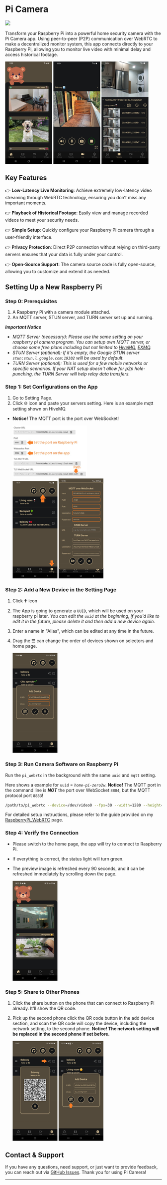 # Pi Camera

<a href="https://play.google.com/store/apps/details?id=com.tzu.huan.tai.picamera"><img src="https://play.google.com/intl/en_us/badges/static/images/badges/en_badge_web_generic.png" width="168"></a>

Transform your Raspberry Pi into a powerful home security camera with the Pi Camera app. Using peer-to-peer (P2P) communication over WebRTC to make a decentralized monitor system, this app connects directly to your Raspberry Pi, allowing you to monitor live video with minimal delay and access historical footage.

<img src="./img/index_dark.png" width="30%"> <img src="./img/live_dark.jpg" width="30%"> <img src="./img/records_dark.jpg" width="30%">

## Key Features

👉 **Low-Latency Live Monitoring**: Achieve extremely low-latency video streaming through WebRTC technology, ensuring you don’t miss any important moments.

👉 **Playback of Historical Footage**: Easily view and manage recorded videos to meet your security needs.

👉 **Simple Setup**: Quickly configure your Raspberry Pi camera through a user-friendly interface.

👉 **Privacy Protection**: Direct P2P connection without relying on third-party servers ensures that your data is fully under your control.

👉 **Open-Source Support**: The camera source code is fully open-source, allowing you to customize and extend it as needed.

## Setting Up a New Raspberry Pi

### Step 0: Prerequisites

1. A Raspberry Pi with a camera module attached.
2. An MQTT server, STUN server, and TURN server set up and running.

***Important Notice***
- *MQTT Server (necessary): Please use the same setting on your raspberry pi camera program. You can setup own MQTT server, or choose some free plans including but not limited to [HiveMQ](https://www.hivemq.com), [EXMQ](https://www.emqx.com/en).*
- *STUN Server (optional): If it's empty, the Google STUN server `stun:stun.l.google.com:19302` will be used by default.*
- *TURN Server (optional): This is used for a few mobile networks or specific scenarios. If your NAT setup doesn't allow for p2p hole-punching, the TURN Server will help relay data transfers.*

### Step 1: Set Configurations on the App

1. Go to Setting Page.
2. Click 🌐 icon and paste your servers setting.
Here is an example mqtt setting shown on HiveMQ.
- **Notice!** The MQTT port is the port over WebSocket!

    <img src="./img/mqtt_cloud_sample.jpg" width=50%><br>
    <img src="./img/setting_1.jpg" width="30%"> <img src="./img/setting_2.jpg" width="30%">

### Step 2: Add a New Device in the Setting Page

1. Click ➕ icon
2. The App is going to generate a `UUID`, which will be used on your raspberry pi later. *You can edit the `uuid` at the beginning, if you'd like to edit it in the future, please delete it and then add a new device again.*
3. Enter a name in "Alias", which can be edited at any time in the future.
4. Drag the ☰ can change the order of devices shown on selectors and home page.

    <img src="./img/add_devices.jpg" width="30%">

### Step 3: Run Camera Software on Raspberry Pi

Run the `pi_webrtc` in the background with the same `uuid` and `mqtt` setting.

Here shows a example for `uuid` = *`home-pi-zero2w`*. **Notice!** The MQTT port in the command line is ***NOT*** the port over WebSocket `8884`, but the MQTT protocol port `8883`!

```bash
/path/to/pi_webrtc --device=/dev/video0 --fps=30 --width=1280 --height=960 --v4l2_format=h264 --hw_accel --mqtt_host=example.s1.eu.hivemq.cloud --mqtt_port=8883 --mqtt_username=hakunamatata --mqtt_password=WonderfulPhrase --uid=home-pi-zero2w --record_path=/mnt/ext_disk/video/
```

For detailed setup instructions, please refer to the guide provided on my [RaspberryPi_WebRTC](https://github.com/TzuHuanTai/RaspberryPi_WebRTC) page.

### Step 4: Verify the Connection

- Please switch to the home page, the app will try to connect to Raspberry Pi.

- If everything is correct, the status light will turn green.

- The preview image is refreshed every 90 seconds, and it can be refreshed immediately by scrolling down the page.

    <img src="./img/connected_sample.jpg" width="30%">


### Step 5: Share to Other Phones

1. Click the share button on the phone that can connect to Raspberry Pi already. It'll show the QR code.
2. Pick up the second phone click the QR code button in the add device section, and scan the QR code will copy the device, including the network setting, to the second phone. **Notice! The network setting will be replaced in the second phone if set before.**

    <img src="./img/share_1.jpg" width="30%">
    <img src="./img/share_2.jpg" width="30%">



## Contact & Support

If you have any questions, need support, or just want to provide feedback, you can reach out via [GitHub Issues](https://github.com/TzuHuanTai/Pi-Camera/issues).
Thank you for using Pi Camera!

---
